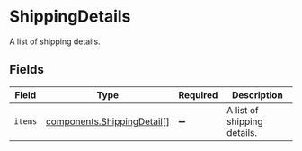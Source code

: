 # ShippingDetails

A list of shipping details.


## Fields

| Field                                                                    | Type                                                                     | Required                                                                 | Description                                                              |
| ------------------------------------------------------------------------ | ------------------------------------------------------------------------ | ------------------------------------------------------------------------ | ------------------------------------------------------------------------ |
| `items`                                                                  | [components.ShippingDetail](../../models/components/shippingdetail.md)[] | :heavy_minus_sign:                                                       | A list of shipping details.                                              |